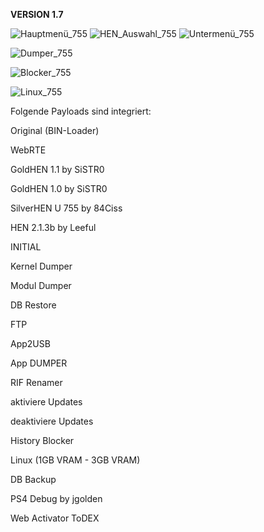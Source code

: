 **VERSION 1.7**


![Hauptmenü_755](https://user-images.githubusercontent.com/39792666/116288401-c7da4880-a791-11eb-8164-7108cee72230.jpg)
![HEN_Auswahl_755](https://user-images.githubusercontent.com/39792666/116288405-c872df00-a791-11eb-9139-3e96ee6f1abb.jpg)
![Untermenü_755](https://user-images.githubusercontent.com/39792666/116288407-c872df00-a791-11eb-8205-b77cc8f880be.jpg)

![Dumper_755](https://user-images.githubusercontent.com/39792666/114219850-7ea19080-996b-11eb-86e4-181a82b594fe.jpg)

![Blocker_755](https://user-images.githubusercontent.com/39792666/114219854-806b5400-996b-11eb-923e-22fbcd353b28.jpg)

![Linux_755](https://user-images.githubusercontent.com/39792666/114219858-82351780-996b-11eb-986d-e80d8ba361b5.jpg)

Folgende Payloads sind integriert:

Original (BIN-Loader)

WebRTE

GoldHEN 1.1 by SiSTR0

GoldHEN 1.0 by SiSTR0

SilverHEN U 755 by 84Ciss

HEN 2.1.3b by Leeful

INITIAL

Kernel Dumper

Modul Dumper

DB Restore

FTP

App2USB

App DUMPER

RIF Renamer

aktiviere Updates

deaktiviere Updates

History Blocker

Linux (1GB VRAM - 3GB VRAM)

DB Backup

PS4 Debug by jgolden

Web Activator
ToDEX
